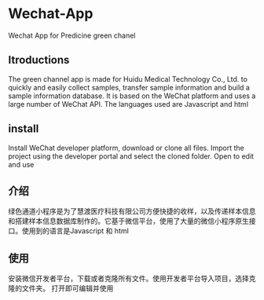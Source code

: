 # Wechat-App
Wechat App for Predicine green chanel

## Itroductions
The green channel app is made for Huidu Medical Technology Co., Ltd. to quickly and easily collect samples, transfer sample information and build a sample information database. It is based on the WeChat platform and uses a large number of WeChat API. The languages used are Javascript and html


## install
Install WeChat developer platform, download or clone all files. Import the project using the developer portal and select the cloned folder.
Open to edit and use



## 介绍
绿色通道小程序是为了慧渡医疗科技有限公司方便快捷的收样，以及传递样本信息和搭建样本信息数据库制作的。它基于微信平台，使用了大量的微信小程序原生接口。使用到的语言是Javascript 和 html

## 使用
安装微信开发者平台，下载或者克隆所有文件。使用开发者平台导入项目，选择克隆的文件夹。
打开即可编辑并使用

